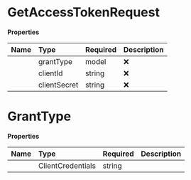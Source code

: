 # GetAccessTokenRequest



**Properties**

| Name | Type | Required | Description |
| :-------- | :----------| :----------| :----------|
    | grantType | model | ❌ |  |
    | clientId | string | ❌ |  |
    | clientSecret | string | ❌ |  |

# GrantType



**Properties**

| Name | Type | Required | Description |
| :-------- | :----------| :----------| :----------|
    | ClientCredentials | string |  | client_credentials |



